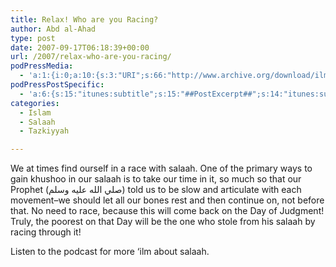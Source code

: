 ```yaml
---
title: Relax! Who are you Racing?
author: Abd al-Ahad
type: post
date: 2007-09-17T06:18:39+00:00
url: /2007/relax-who-are-you-racing/
podPressMedia:
  - 'a:1:{i:0;a:10:{s:3:"URI";s:66:"http://www.archive.org/download/ilmfruits/relaxwhoareyouracing.mp3";s:5:"title";s:0:"";s:4:"type";s:9:"audio_mp3";s:4:"size";s:6:"791429";s:8:"duration";s:4:"3:18";s:12:"previewImage";s:80:"http://www.ilmfruits.com/wp-content/plugins/podpress//images/vpreview_center.png";s:10:"dimensionW";s:3:"320";s:10:"dimensionH";s:3:"240";s:3:"rss";s:2:"on";s:4:"atom";s:2:"on";}}'
podPressPostSpecific:
  - 'a:6:{s:15:"itunes:subtitle";s:15:"##PostExcerpt##";s:14:"itunes:summary";s:15:"##PostExcerpt##";s:15:"itunes:keywords";s:17:"##WordPressCats##";s:13:"itunes:author";s:10:"##Global##";s:15:"itunes:explicit";s:7:"Default";s:12:"itunes:block";s:7:"Default";}'
categories:
  - Islam
  - Salaah
  - Tazkiyyah

---
```

We at times find ourself in a race with salaah. One of the primary ways to gain khushoo in our salaah is to take our time in it, so much so that our Prophet (صلي الله عليه وسلم) told us to be slow and articulate with each movement&#8211;we should let all our bones rest and then continue on, not before that. No need to race, because this will come back on the Day of Judgment! Truly, the poorest on that Day will be the one who stole from his salaah by racing through it!

Listen to the podcast for more &#8216;ilm about salaah.